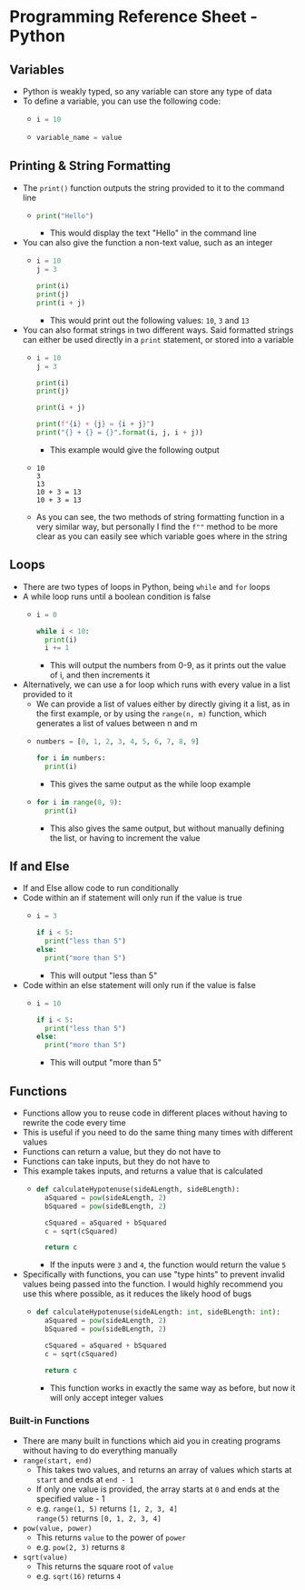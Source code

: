 # Programming Reference Sheet - Python

## Variables

- Python is weakly typed, so any variable can store any type of data
- To define a variable, you can use the following code:
  - ```python
    i = 10
    ```
  - ```python
    variable_name = value
    ```

## Printing & String Formatting

- The `print()` function outputs the string provided to it to the command line
  - ```python
    print("Hello")
    ```
    - This would display the text "Hello" in the command line
- You can also give the function a non-text value, such as an integer
  - ```python
    i = 10
    j = 3

    print(i)
    print(j)
    print(i + j)
    ```
    - This would print out the following values: `10`, `3` and `13`
- You can also format strings in two different ways. Said formatted strings can either be used directly in a `print` statement, or stored into a variable
  - ```python
    i = 10
    j = 3

    print(i)
    print(j)

    print(i + j)

    print(f"{i} + {j} = {i + j}")
    print("{} + {} = {}".format(i, j, i + j))
    ```
    - This example would give the following output
  - ```
    10
    3
    13
    10 + 3 = 13
    10 + 3 = 13
    ```
  - As you can see, the two methods of string formatting function in a very similar way, but personally I find the `f""` method to be more clear as you can easily see which variable goes where in the string

## Loops

- There are two types of loops in Python, being `while` and `for` loops
- A while loop runs until a boolean condition is false
  - ```python
    i = 0

    while i < 10:
      print(i)
      i += 1
    ```
    - This will output the numbers from 0-9, as it prints out the value of i, and then increments it
- Alternatively, we can use a for loop which runs with every value in a list provided to it
  - We can provide a list of values either by directly giving it a list, as in the first example, or by using the `range(n, m)` function, which generates a list of values between n and m
  - ```python
    numbers = [0, 1, 2, 3, 4, 5, 6, 7, 8, 9]

    for i in numbers:
      print(i)
    ```
    - This gives the same output as the while loop example
  - ```python
    for i in range(0, 9):
      print(i)
    ```
    - This also gives the same output, but without manually defining the list, or having to increment the value

## If and Else

- If and Else allow code to run conditionally
- Code within an if statement will only run if the value is true
  - ```python
    i = 3

    if i < 5:
      print("less than 5")
    else:
      print("more than 5")
    ```
    - This will output "less than 5"
- Code within an else statement will only run if the value is false
  - ```python
    i = 10

    if i < 5:
      print("less than 5")
    else:
      print("more than 5")
    ```
    - This will output "more than 5"

## Functions

- Functions allow you to reuse code in different places without having to rewrite the code every time
- This is useful if you need to do the same thing many times with different values
- Functions can return a value, but they do not have to
- Functions can take inputs, but they do not have to
- This example takes inputs, and returns a value that is calculated
  - ```python
    def calculateHypotenuse(sideALength, sideBLength):
      aSquared = pow(sideALength, 2)
      bSquared = pow(sideBLength, 2)

      cSquared = aSquared + bSquared
      c = sqrt(cSquared)

      return c
    ```
    - If the inputs were `3` and `4`, the function would return the value `5`
- Specifically with functions, you can use "type hints" to prevent invalid values being passed into the function. I would highly recommend you use this where possible, as it reduces the likely hood of bugs
  - ```python
    def calculateHypotenuse(sideALength: int, sideBLength: int):
      aSquared = pow(sideALength, 2)
      bSquared = pow(sideBLength, 2)

      cSquared = aSquared + bSquared
      c = sqrt(cSquared)

      return c
    ```
    - This function works in exactly the same way as before, but now it will only accept integer values

### Built-in Functions

- There are many built in functions which aid you in creating programs without having to do everything manually
- `range(start, end)`
  - This takes two values, and returns an array of values which starts at `start` and ends at `end - 1`
  - If only one value is provided, the array starts at `0` and ends at the specified value - 1
  - e.g. `range(1, 5)` returns `[1, 2, 3, 4]`<br>
    `range(5)` returns `[0, 1, 2, 3, 4]`
- `pow(value, power)`
  - This returns `value` to the power of `power`
  - e.g. `pow(2, 3)` returns `8`
- `sqrt(value)`
  - This returns the square root of `value`
  - e.g. `sqrt(16)` returns `4`